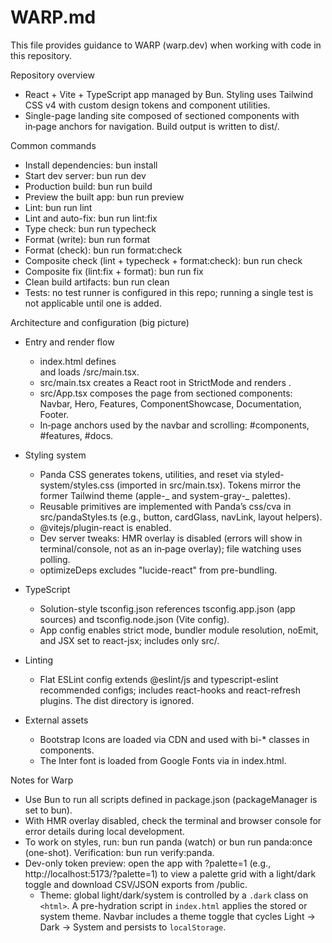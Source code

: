 # WARP.md

This file provides guidance to WARP (warp.dev) when working with code in this repository.

Repository overview

- React + Vite + TypeScript app managed by Bun. Styling uses Tailwind CSS v4 with custom design tokens and component utilities.
- Single-page landing site composed of sectioned components with in‑page anchors for navigation. Build output is written to dist/.

Common commands

- Install dependencies: bun install
- Start dev server: bun run dev
- Production build: bun run build
- Preview the built app: bun run preview
- Lint: bun run lint
- Lint and auto-fix: bun run lint:fix
- Type check: bun run typecheck
- Format (write): bun run format
- Format (check): bun run format:check
- Composite check (lint + typecheck + format:check): bun run check
- Composite fix (lint:fix + format): bun run fix
- Clean build artifacts: bun run clean
- Tests: no test runner is configured in this repo; running a single test is not applicable until one is added.

Architecture and configuration (big picture)

- Entry and render flow
  - index.html defines <div id="root"></div> and loads /src/main.tsx.
  - src/main.tsx creates a React root in StrictMode and renders <App />.
  - src/App.tsx composes the page from sectioned components: Navbar, Hero, Features, ComponentShowcase, Documentation, Footer.
  - In‑page anchors used by the navbar and scrolling: #components, #features, #docs.

- Styling system
  - Panda CSS generates tokens, utilities, and reset via styled-system/styles.css (imported in src/main.tsx). Tokens mirror the former Tailwind theme (apple-_ and system-gray-_ palettes).
  - Reusable primitives are implemented with Panda’s css/cva in src/pandaStyles.ts (e.g., button, cardGlass, navLink, layout helpers).
  - @vitejs/plugin-react is enabled.
  - Dev server tweaks: HMR overlay is disabled (errors will show in terminal/console, not as an in‑page overlay); file watching uses polling.
  - optimizeDeps excludes "lucide-react" from pre-bundling.

- TypeScript
  - Solution-style tsconfig.json references tsconfig.app.json (app sources) and tsconfig.node.json (Vite config).
  - App config enables strict mode, bundler module resolution, noEmit, and JSX set to react-jsx; includes only src/.

- Linting
  - Flat ESLint config extends @eslint/js and typescript-eslint recommended configs; includes react-hooks and react-refresh plugins. The dist directory is ignored.

- External assets
  - Bootstrap Icons are loaded via CDN and used with bi-\* classes in components.
  - The Inter font is loaded from Google Fonts via <link> in index.html.

Notes for Warp

- Use Bun to run all scripts defined in package.json (packageManager is set to bun).
- With HMR overlay disabled, check the terminal and browser console for error details during local development.
- To work on styles, run: bun run panda (watch) or bun run panda:once (one-shot). Verification: bun run verify:panda.
- Dev-only token preview: open the app with ?palette=1 (e.g., http://localhost:5173/?palette=1) to view a palette grid with a light/dark toggle and download CSV/JSON exports from /public.
  - Theme: global light/dark/system is controlled by a `.dark` class on `<html>`. A pre-hydration script in `index.html` applies the stored or system theme. Navbar includes a theme toggle that cycles Light → Dark → System and persists to `localStorage`.
